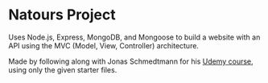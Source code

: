# Natours Project

Uses Node.js, Express, MongoDB, and Mongoose to build a website with an API using the MVC (Model, View, Controller) architecture.

Made by following along with Jonas Schmedtmann for his [Udemy course](https://www.udemy.com/course/nodejs-express-mongodb-bootcamp/), using only the given starter files.
